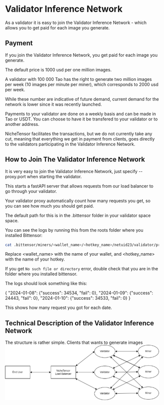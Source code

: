 # Validator Inference Network

As a validator it is easy to join the Validator Inference Network - which allows you to get paid for each image you generate.

## Payment
If you join the Validator Inference Network, you get paid for each image you generate.

The default price is 1000 usd per one million images.

A validator with 100 000 Tao has the right to generate two million images per week (10 images per minute per miner), which corresponds to 2000 usd per week.

While these number are indicative of future demand, current demand for the network is lower since it was recently launched.

Payments to your validator are done on a weekly basis and can be made in Tao or USDT. You can choose to have it be transfered to your validator or to another address.

NicheTensor facilitates the transactions, but we do not currently take any cut, meaning that everything we get in payment from clients, goes directly to the validators participating in the Validator Inference Network.

## How to Join The Validator Inference Network
It is very easy to join the Validator Inference Network, just specify --proxy.port when starting the validator.

This starts a fastAPI server that allows requests from our load balancer to go through your validator.

Your validator proxy automatically count how many requests you get, so you can see how much you should get paid.

The default path for this is in the .bittensor folder in your validator space space.

You can see the logs by running this from the roots folder where you installed Bittensor:

```bash
cat .bittensor/miners/<wallet_name>/<hotkey_name>/netuid23/validator/proxy_counter.json
```

Replace <wallet_name> with the name of your wallet, and <hotkey_name> with the name of your hotkey.

If you get `No such file or directory` error, double check that you are in the folder where you installed bittensor.

The logs should look something like this:

{
    "2024-01-08": {"success": 34534, "fail": 0},
    "2024-01-09": {"success": 24443, "fail": 0},
    "2024-01-10": {"success": 34533, "fail": 0}
}

This shows how many request you got for each date.

## Technical Description of the Validator Inference Network

The structure is rather simple. Clients that wants to generate images 
![Alt text](docs/images/Structure.png)
